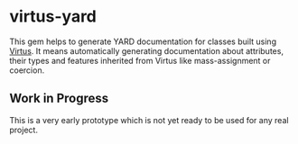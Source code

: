 # virtus-yard


This gem helps to generate YARD documentation for classes built using [Virtus](https://github.com/solnic/virtus). It means automatically generating documentation about attributes, their types and features inherited from Virtus like mass-assignment or coercion.

## Work in Progress

This is a very early prototype which is not yet ready to be used for any real project.
